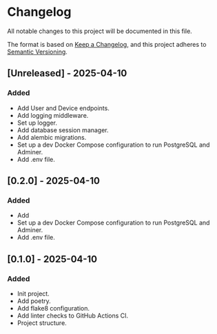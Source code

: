 # Changelog

All notable changes to this project will be documented in this file.

The format is based on [Keep a Changelog](https://keepachangelog.com/en/1.1.0/),
and this project adheres to [Semantic Versioning](https://semver.org/spec/v2.0.0.html).

## [Unreleased] - 2025-04-10

### Added

- Add User and Device endpoints.
- Add logging middleware.
- Set up logger.
- Add database session manager.
- Add alembic migrations.
- Set up a dev Docker Compose configuration to run PostgreSQL and Adminer.
- Add .env file.

## [0.2.0] - 2025-04-10

### Added

- Add 
- Set up a dev Docker Compose configuration to run PostgreSQL and Adminer.
- Add .env file.

## [0.1.0] - 2025-04-10

### Added

- Init project.
- Add poetry.
- Add flake8 configuration.
- Add linter checks to GitHub Actions CI.
- Project structure.
